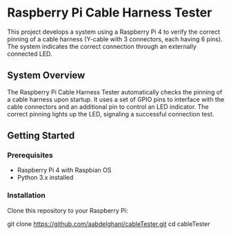 # Raspberry Pi Cable Harness Tester

This project develops a system using a Raspberry Pi 4 to verify the correct pinning of a cable harness (Y-cable with 3 connectors, each having 6 pins). The system indicates the correct connection through an externally connected LED.

## System Overview

The Raspberry Pi Cable Harness Tester automatically checks the pinning of a cable harness upon startup. It uses a set of GPIO pins to interface with the cable connectors and an additional pin to control an LED indicator. The correct pinning lights up the LED, signaling a successful connection test.

## Getting Started

### Prerequisites

- Raspberry Pi 4 with Raspbian OS
- Python 3.x installed

### Installation

Clone this repository to your Raspberry Pi:


git clone https://github.com/aabdelghani/cableTester.git
cd cableTester




